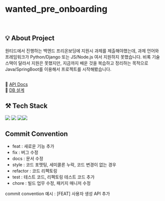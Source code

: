 # wanted_pre_onboarding
</br>

## 💡 About Project
원티드에서 진행하는 백엔드 프리온보딩에 지원시 과제를 제출해야했는데, 과제 언어와 프레임워크가 Python/Django 또는 JS/Node.js 여서 지원하지 못했습니다.
비록 기술스택이 달라서 지원은 못했지만, 지금까지 배운 것을 복습하고 정리하는 목적으로 Java/SpringBoot를 이용해서 프로젝트를 시작해봤습니다. </br></br>

📄 [API Docs](https://mixed-leotard-ccd.notion.site/9531095ac5dd478ca343bb916a33d63c?v=588ce725c00742abafa4d1ea0c37e330)</br>
📄 [DB 설계](https://mixed-leotard-ccd.notion.site/DB-fb6cf49c73fd40d8ba7c480853a3a307)

## ⚒️ Tech Stack </br>
<img src="https://img.shields.io/badge/JAVA-007396?style=flat-square&logo=java&logoColor=white"> <img src="https://img.shields.io/badge/Spring-6DB33F?style=flat-square&logo=Spring&logoColor=white"/>&nbsp;<img src="https://img.shields.io/badge/SpringBoot-6DB33F?style=flat-square&logo=SpringBoot&logoColor=white"/><img src="https://img.shields.io/badge/MySQL-4479A1?style=flat-square&logo=MYSQL&logoColor=white"/><br/> 

## Commit Convention

* feat : 새로운 기능 추가 </br>
* fix : 버그 수정 </br>
* docs : 문서 수정 </br>
* style : 코드 포맷팅, 세미콜론 누락, 코드 변경이 없는 경우 </br>
* refactor : 코드 리펙토링 </br>
* test : 테스트 코드, 리펙토링 테스트 코드 추가 </br>
* chore : 빌드 업무 수정, 패키지 매니저 수정 </br>

commit convention 예시 : [FEAT] 사용자 생성 API 추가 




